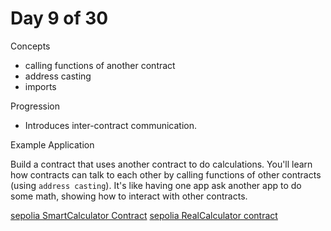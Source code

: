 # Day 9 of 30

Concepts

- calling functions of another contract
- address casting
- imports

Progression

- Introduces inter-contract communication.

Example Application

Build a contract that uses another contract to do calculations. You'll learn how contracts can talk to each other by calling functions of other contracts (using `address casting`). It's like having one app ask another app to do some math, showing how to interact with other contracts.

[sepolia SmartCalculator Contract](https://sepolia.etherscan.io/address/0xe6cac4dbaf8b804aa39142c481f77ae74692341a#code)
[sepolia RealCalculator contract](https://sepolia.etherscan.io/address/0x827a734b261276d3a54af5512046c37966c8c858#code)

